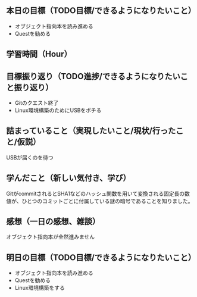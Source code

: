 ## 本日の目標（TODO目標/できるようになりたいこと）
- オブジェクト指向本を読み進める
- Questを勧める
## 学習時間（Hour）

## 目標振り返り（TODO進捗/できるようになりたいこと振り返り）
- Gitのクエスト終了
- Linux環境構築のためにUSBをポチる
## 詰まっていること（実現したいこと/現状/行ったこと/仮説）
USBが届くのを待つ
## 学んだこと（新しい気付き、学び）
GitがcommitされるとSHA1などのハッシュ関数を用いて変換される固定長の数値が、ひとつのコミットごとに付属している謎の暗号であることを知りました。
## 感想（一日の感想、雑談）
オブジェクト指向本が全然進みません
## 明日の目標（TODO目標/できるようになりたいこと）
- オブジェクト指向本を読み進める
- Questを勧める
- Linux環境構築をする
